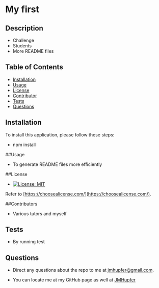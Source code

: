 # My first

  ## Description

  - Challenge
  - Students
  - More README files

  ## Table of Contents

  - [Installation](#installation)
  - [Usage](#usage)
  - [License](#license)
  - [Contributor](#contributors)
  - [Tests](#tests)
  - [Questions](#questions) 

  
  ## Installation
  
  To install this application, please follow these steps:
  
  - npm install
  
  ##Usage
  
  - To generate README files more efficiently
  
  ##License

  - [![License: MIT](https://img.shields.io/badge/License-MIT-yellow.svg)](https://opensource.org/licenses/MIT)

  Refer to [https://choosealicense.com/](https://choosealicense.com/).

  ##Contributors

  - Various tutors and myself

  ## Tests

  - By running test

  ## Questions

  - Direct any questions about the repo to me at jmhupfer@gmail.com. 
  
  - You can locate me at my GitHub page as well at [JMHupfer](https://github.com/JMHupfer/)
